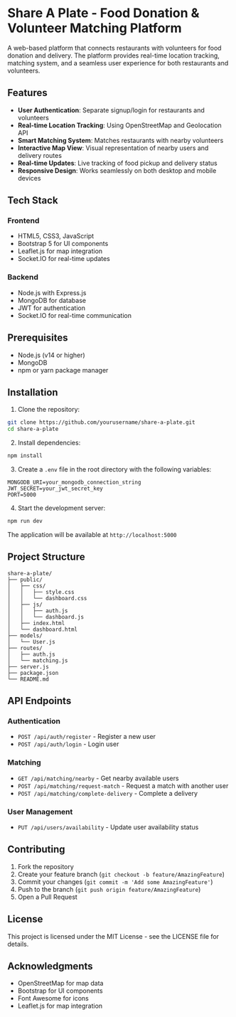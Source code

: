 # Share A Plate - Food Donation & Volunteer Matching Platform

A web-based platform that connects restaurants with volunteers for food donation and delivery. The platform provides real-time location tracking, matching system, and a seamless user experience for both restaurants and volunteers.

## Features

- **User Authentication**: Separate signup/login for restaurants and volunteers
- **Real-time Location Tracking**: Using OpenStreetMap and Geolocation API
- **Smart Matching System**: Matches restaurants with nearby volunteers
- **Interactive Map View**: Visual representation of nearby users and delivery routes
- **Real-time Updates**: Live tracking of food pickup and delivery status
- **Responsive Design**: Works seamlessly on both desktop and mobile devices

## Tech Stack

### Frontend
- HTML5, CSS3, JavaScript
- Bootstrap 5 for UI components
- Leaflet.js for map integration
- Socket.IO for real-time updates

### Backend
- Node.js with Express.js
- MongoDB for database
- JWT for authentication
- Socket.IO for real-time communication

## Prerequisites

- Node.js (v14 or higher)
- MongoDB
- npm or yarn package manager

## Installation

1. Clone the repository:
```bash
git clone https://github.com/yourusername/share-a-plate.git
cd share-a-plate
```

2. Install dependencies:
```bash
npm install
```

3. Create a `.env` file in the root directory with the following variables:
```
MONGODB_URI=your_mongodb_connection_string
JWT_SECRET=your_jwt_secret_key
PORT=5000
```

4. Start the development server:
```bash
npm run dev
```

The application will be available at `http://localhost:5000`

## Project Structure

```
share-a-plate/
├── public/
│   ├── css/
│   │   ├── style.css
│   │   └── dashboard.css
│   ├── js/
│   │   ├── auth.js
│   │   └── dashboard.js
│   ├── index.html
│   └── dashboard.html
├── models/
│   └── User.js
├── routes/
│   ├── auth.js
│   └── matching.js
├── server.js
├── package.json
└── README.md
```

## API Endpoints

### Authentication
- `POST /api/auth/register` - Register a new user
- `POST /api/auth/login` - Login user

### Matching
- `GET /api/matching/nearby` - Get nearby available users
- `POST /api/matching/request-match` - Request a match with another user
- `POST /api/matching/complete-delivery` - Complete a delivery

### User Management
- `PUT /api/users/availability` - Update user availability status

## Contributing

1. Fork the repository
2. Create your feature branch (`git checkout -b feature/AmazingFeature`)
3. Commit your changes (`git commit -m 'Add some AmazingFeature'`)
4. Push to the branch (`git push origin feature/AmazingFeature`)
5. Open a Pull Request

## License

This project is licensed under the MIT License - see the LICENSE file for details.

## Acknowledgments

- OpenStreetMap for map data
- Bootstrap for UI components
- Font Awesome for icons
- Leaflet.js for map integration 